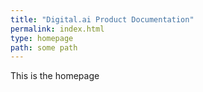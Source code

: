 ```yaml
---
title: "Digital.ai Product Documentation"
permalink: index.html
type: homepage
path: some path
---
```


This is the homepage
